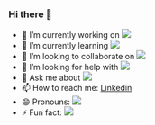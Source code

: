 ### Hi there 👋

- 🔭 I’m currently working on <img src="https://img.shields.io/badge/angular%20-%23DD0031.svg?&style=flat&logo=angular&logoColor=white"/>
- 🌱 I’m currently learning <img src="https://img.shields.io/badge/react%20-%2320232a.svg?&style=flat&logo=react&logoColor=%2361DAFB"/>
- 👯 I’m looking to collaborate on <img src="https://img.shields.io/badge/react%20-%2320232a.svg?&style=flat&logo=react&logoColor=%2361DAFB"/>
- 🤔 I’m looking for help with <img src="https://img.shields.io/badge/kubernetes%20-%23326ce5.svg?&style=flat&logo=kubernetes&logoColor=white"/>
- 💬 Ask me about <img src="https://img.shields.io/badge/-Anything-green"/>
- 📫 How to reach me: [Linkedin](https://www.linkedin.com/in/tuan-nguyen-8525051b2/ "My's Linkedin page")
- 😄 Pronouns: <img src="https://img.shields.io/badge/Him-He-blue">
- ⚡ Fun fact: <img src="https://img.shields.io/badge/-I'm%20a%20poker%20enthusiasts-red">

